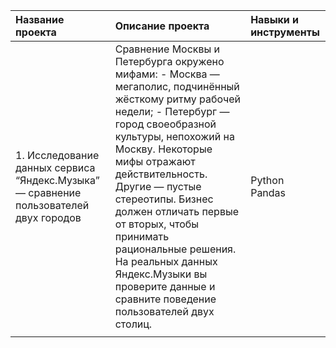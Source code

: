 | Название проекта | Описание проекта | Навыки и инструменты |
|:---------------------------|:---------------------------|:---------------------------|
| 1. Исследование данных сервиса “Яндекс.Музыка” — сравнение пользователей двух городов | Сравнение Москвы и Петербурга окружено мифами: - Москва — мегаполис, подчинённый жёсткому ритму рабочей недели; - Петербург — город своеобразной культуры, непохожий на Москву. Некоторые мифы отражают действительность. Другие — пустые стереотипы. Бизнес должен отличать первые от вторых, чтобы принимать рациональные решения. На реальных данных Яндекс.Музыки вы проверите данные и сравните поведение пользователей двух столиц. | Python Pandas |
|  |  |  |
